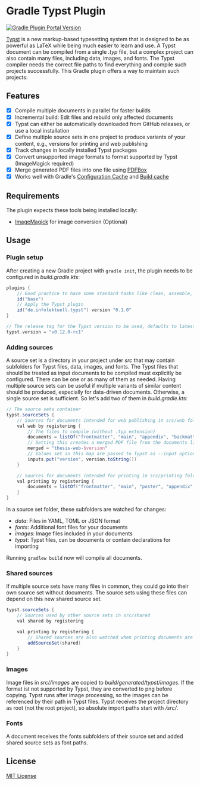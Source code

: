 # Gradle Typst Plugin

[![Gradle Plugin Portal Version](https://img.shields.io/gradle-plugin-portal/v/de.infolektuell.typst)](https://plugins.gradle.org/plugin/de.infolektuell.typst)

[Typst] is a new markup-based typesetting system that is designed to be as powerful as LaTeX while being much easier to learn and use.
A Typst document can be compiled from a single _.typ_ file, but a complex project can also contain many files, including data, images, and fonts.
The Typst compiler needs the correct file paths to find everything and compile such projects successfully.
This Gradle plugin offers a way to maintain such projects:

## Features

- [x] Compile multiple documents in parallel for faster builds
- [x] Incremental build: Edit files and rebuild only affected documents
- [x] Typst can either be automatically downloaded from GitHub releases, or use a local installation
- [x] Define multiple source sets in one project to produce variants of your content, e.g., versions for printing and web publishing
- [x] Track changes in locally installed Typst packages
- [x] Convert unsupported image formats to format supported by Typst (ImageMagick required)
- [x] Merge generated PDF files into one file using [PDFBox]
- [x] Works well with Gradle's [Configuration Cache] and [Build cache]

## Requirements

The plugin expects these tools being installed locally:

- [ImageMagick] for image conversion (Optional)

## Usage

### Plugin setup

After creating a new Gradle project with `gradle init`, the plugin needs to be configured in _build.gradle.kts_:

```gradle kotlin dsl
plugins {
    // Good practice to have some standard tasks like clean, assemble, build
    id("base")
    // Apply the Typst plugin
    id("de.infolektuell.typst") version "0.1.0"
}

// The release tag for the Typst version to be used, defaults to latest stable release on GitHub
typst.version = "v0.12.0-rc1"
```

### Adding sources

A source set is a directory in your project under _src_ that may contain subfolders for Typst files, data, images, and fonts.
The Typst files that should be treated as input documents to be compiled must explicitly be configured.
There can be one or as many of them as needed.
Having multiple source sets can be useful if multiple variants of similar content should be produced, especially for data-driven documents.
Otherwise, a single source set is sufficient.
So let's add two of them in _build.gradle.kts_:

```gradle kotlin dsl
// The source sets container
typst.sourceSets {
    // Sources for documents intended for web publishing in src/web folder
    val web by registering {
        // The files to compile (without .typ extension)
        documents = listOf("frontmatter", "main", "appendix", "backmatter")
        // Setting this creates a merged PDF file from the documents list
        merged = "thesis-web-$version"
        // Values set in this map are passed to Typst as --input options
        inputs.put("version", version.toString())
    }

    // Sources for documents intended for printing in src/printing folder
    val printing by registering {
        documents = listOf("frontmatter", "main", "poster", "appendix", "backmatter")
    }
}
```

In a source set folder, these subfolders are watched for changes:

- _data_: Files in YAML, TOML or JSON format
- _fonts_: Additional font files for your documents
- _images_: Image files included in your documents
- _typst_: Typst files, can be documents or contain declarations for importing

Running `gradlew build` now will compile all documents.

### Shared sources

If multiple source sets have many files in common, they could go into their own source set without documents.
The source sets using these files can depend on this new shared source set.

```gradle kotlin dsl
typst.sourceSets {
    // Sources used by other source sets in src/shared
    val shared by registering

    val printing by registering {
        // Shared sources are also watched when printing documents are compiled
        addSourceSet(shared)
    }
}
```

### Images

Image files in _src/<source set>/images_ are copied to _build/generated/typst/images_.
If the format ist not supported by Typst, they are converted to png before copying.
Typst runs after image processing, so the images can be referenced by their path in Typst files.
Typst receives the project directory as root (not the root project), so absolute import paths start with _/src/_.

### Fonts

A document receives the fonts subfolders of their source set and added shared source sets as font paths.

## License

[MIT License](LICENSE.txt)

[typst]: https://typst.app/
[configuration cache]: https://docs.gradle.org/current/userguide/configuration_cache.html
[build cache]: https://docs.gradle.org/current/userguide/build_cache.html
[imagemagick]: https://imagemagick.org/
[pdfbox]: https://pdfbox.apache.org/
